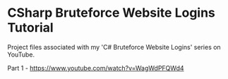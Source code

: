 # CSharp Bruteforce Website Logins Tutorial
Project files associated with my 'C# Bruteforce Website Logins' series on YouTube.

Part 1 - https://www.youtube.com/watch?v=WagWdPFQWd4

